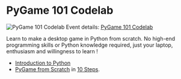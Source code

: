 # PyGame 101 Codelab

![PyGame 101 Codelab](https://github.com/jig08/PyGame-101-Codelab/blob/master/CoverPicture.jpg)
Event details: [PyGame 101 Codelab](https://www.facebook.com/events/246475389088112/)

Learn to make a desktop game in Python from scratch. No high-end programming skills or Python knowledge required, just your laptop, enthusiasm and willingness to learn !

* [Introduction to Python](https://github.com/jig08/PyGame-101-Codelab/blob/master/Introduction.pdf)
* [PyGame from Scratch](https://github.com/jig08/PyGame-101-Codelab/blob/master/PyGame101.pdf) in [10 Steps](https://github.com/jig08/PyGame-101-Codelab/tree/master/sample).
